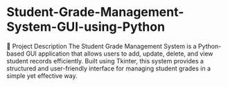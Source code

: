 # Student-Grade-Management-System-GUI-using-Python
📌 Project Description The Student Grade Management System is a Python-based GUI application that allows users to add, update, delete, and view student records efficiently. Built using Tkinter, this system provides a structured and user-friendly interface for managing student grades in a simple yet effective way.
